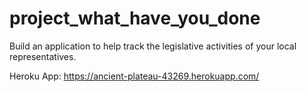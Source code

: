 # project_what_have_you_done
Build an application to help track the legislative activities of your local representatives.

Heroku App: https://ancient-plateau-43269.herokuapp.com/
